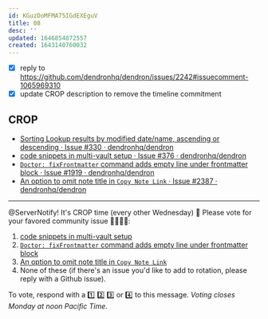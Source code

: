 ```yaml
---
id: KGuzDoMFMA75IGdEXEguV
title: 08
desc: ''
updated: 1646854872557
created: 1643140760032
---
```


- [x] reply to <https://github.com/dendronhq/dendron/issues/2242#issuecomment-1065969310>
- [x] update CROP description to remove the timeline commitment

## CROP

- [Sorting Lookup results by modified date/name, ascending or descending · Issue #330 · dendronhq/dendron](https://github.com/dendronhq/dendron/issues/330)
- [code snippets in multi-vault setup · Issue #376 · dendronhq/dendron](https://github.com/dendronhq/dendron/issues/376)
- [`Doctor: fixFrontmatter` command adds empty line under frontmatter block · Issue #1919 · dendronhq/dendron](https://github.com/dendronhq/dendron/issues/1919)
- [An option to omit note title in `Copy Note Link` · Issue #2387 · dendronhq/dendron](https://github.com/dendronhq/dendron/issues/2387)

---

@ServerNotify! It's CROP time (every other Wednesday) 🙂 Please vote for your favored community issue 👨‍🌾👩‍🌾:

1. [code snippets in multi-vault setup](https://github.com/dendronhq/dendron/issues/376)
2. [`Doctor: fixFrontmatter` command adds empty line under frontmatter block](https://github.com/dendronhq/dendron/issues/1919)
3. [An option to omit note title in `Copy Note Link`](https://github.com/dendronhq/dendron/issues/2387)
4. None of these (if there's an issue you'd like to add to rotation, please reply with a Github issue).

To vote, respond with a 1️⃣ 2️⃣ 3️⃣ or 4️⃣ to this message. _Voting closes Monday at noon Pacific Time_.
